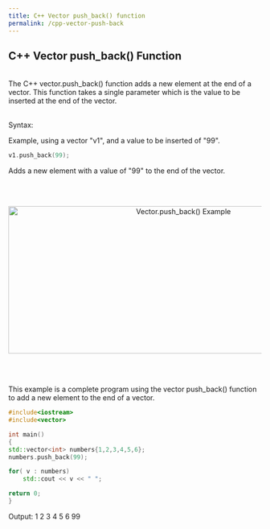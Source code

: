 ```yaml
---
title: C++ Vector push_back() function
permalink: /cpp-vector-push-back
---
```


## C++ Vector push_back() Function
<br/>
The C++ vector.push_back() function adds a new element at the end of a vector. This function takes a single parameter which is the value to be inserted at the end of the vector.
<br/><br/>

Syntax:

Example, using a vector "v1", and a value to be inserted of "99".
```cpp
v1.push_back(99);
```
Adds a new element with a value of "99" to the end of the vector.

<br/><br/>
<p align="center">
<img width="681" height="293" src="images\videos\Cpp11\vector_push_back.jpg" title="Vector.push_back() Example">
</p>
<br/><br/>




This example is a complete program using the vector push_back() function to add a new element to the end of a vector.
```cpp
#include<iostream>
#include<vector>

int main()
{
std::vector<int> numbers{1,2,3,4,5,6};
numbers.push_back(99);

for( v : numbers)
    std::cout << v << " ";

return 0;
}
```
Output: 1 2 3 4 5 6 99
